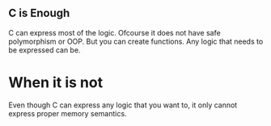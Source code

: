 C is Enough
---

C can express most of the logic. Ofcourse it does not have safe polymorphism or OOP. But
you can create functions. Any logic that needs to be expressed can be.

# When it is not

Even though C can express any logic that you want to, it only cannot express proper memory semantics.

